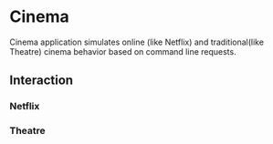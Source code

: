 # Cinema
Cinema application simulates online (like Netflix) and traditional(like Theatre) cinema behavior based on command line requests.
## Interaction
### Netflix
### Theatre
